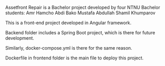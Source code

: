 Assetfront Repair is a Bachelor project developed by four NTNU Bachelor students:
Amr Hamcho
Abdi Bako
Mustafa Abdullah
Shamil Khumparov

This is a front-end project developed in Angular framework. 

Backend folder includes a Spring Boot project, which is there for future development.

Similarly, docker-compose.yml is there for the same reason.

Dockerfile in frontend folder is the main file to deploy this project.